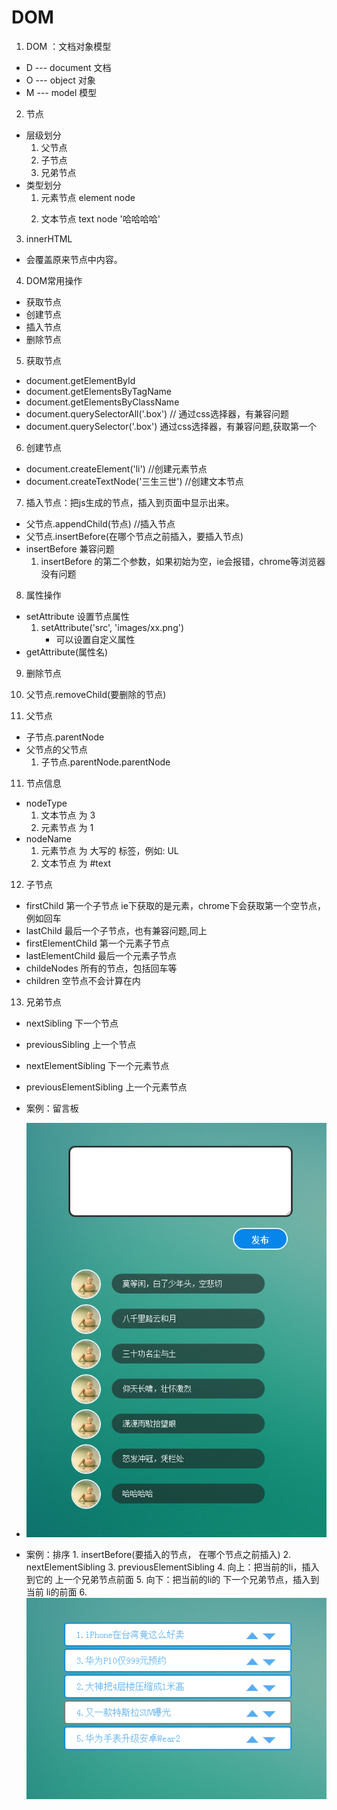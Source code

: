 DOM
====
1. DOM ：文档对象模型
  * D --- document 文档
  * O --- object  对象
  * M --- model   模型
2. 节点
  * 层级划分
    1. 父节点
    2. 子节点
    3. 兄弟节点
  * 类型划分
    1. 元素节点 element node <p></p>  
    2. 文本节点 text node   '哈哈哈哈'
3. innerHTML
  * 会覆盖原来节点中内容。
4. DOM常用操作
  * 获取节点
  * 创建节点
  * 插入节点
  * 删除节点
5. 获取节点
  * document.getElementById
  * document.getElementsByTagName
  * document.getElementsByClassName
  * document.querySelectorAll('.box') //
  通过css选择器，有兼容问题
  * document.querySelector('.box')
   通过css选择器，有兼容问题,获取第一个

6. 创建节点
  * document.createElement('li')  //创建元素节点
  * document.createTextNode('三生三世') //创建文本节点

7. 插入节点：把js生成的节点，插入到页面中显示出来。
  * 父节点.appendChild(节点)  //插入节点
  * 父节点.insertBefore(在哪个节点之前插入，要插入节点)
  * insertBefore 兼容问题
    1. insertBefore 的第二个参数，如果初始为空，ie会报错，chrome等浏览器没有问题

8. 属性操作
  * setAttribute 设置节点属性
    1. setAttribute('src', 'images/xx.png')
       * 可以设置自定义属性
  * getAttribute(属性名)   

9. 删除节点
  1. 父节点.removeChild(要删除的节点)

10. 父节点
  * 子节点.parentNode
  * 父节点的父节点   
    1. 子节点.parentNode.parentNode
11. 节点信息
   * nodeType
     1. 文本节点 为 3
     2. 元素节点 为 1
   * nodeName
     1. 元素节点 为  大写的 标签，例如: UL
     2. 文本节点 为 #text
12. 子节点
   * firstChild 第一个子节点 ie下获取的是元素，chrome下会获取第一个空节点，例如回车
   * lastChild  最后一个子节点，也有兼容问题,同上
   * firstElementChild 第一个元素子节点
   * lastElementChild  最后一个元素子节点
   * childeNodes 所有的节点，包括回车等
   * children 空节点不会计算在内
13. 兄弟节点
   * nextSibling  下一个节点
   * previousSibling  上一个节点
   * nextElementSibling 下一个元素节点
   * previousElementSibling 上一个元素节点
   * 案例：留言板
   * ![image](https://github.com/leogyy/javascript/raw/master/preview-img/msg.png)

   * 案例：排序
    1. insertBefore(要插入的节点，
       在哪个节点之前插入)
    2. nextElementSibling
    3. previousElementSibling
    4. 向上：把当前的li，插入到它的 上一个兄弟节点前面
    5. 向下：把当前的li的 下一个兄弟节点，插入到当前 li的前面
    6. ![image](https://github.com/leogyy/javascript/raw/master/preview-img/paixu.png)
